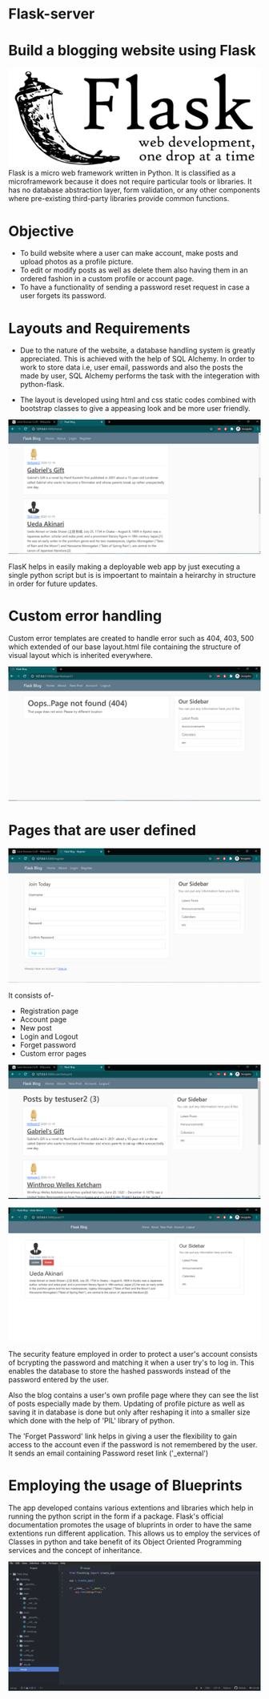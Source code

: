 # Flask-server
# Build a blogging website using Flask

![](Visuals/Flask_logo.png)
Flask is a micro web framework written in Python. It is classified as a microframework because it does not require particular tools or libraries. 
It has no database abstraction layer, form validation, or any other components where pre-existing third-party libraries provide common functions.

# Objective

* To build website where a user can make account, make posts and upload photos as a profile picture.
* To edit or modify posts as well as delete them also having them in an ordered fashion in a custom profile or account page.
* To have a functionality of sending a password reset request in case a user forgets its password.

# Layouts and Requirements

* Due to the nature of the website, a database handling system is greatly appreciated. This is achieved with the help of SQL Alchemy. In order to work to store data i.e, user email, passwords and also the posts the made by user, SQL Alchemy performs the task with the integeration with python-flask.

* The layout is developed using html and css static codes combined with bootstrap classes to give a appeasing look and be more user friendly.

![](Visuals/home.png)

FlasK helps in easily making a deployable web app by just executing a single python script but is is impoertant to maintain a heirarchy in structure in order for future updates.

# Custom error handling
Custom error templates are created to handle error such as 404, 403, 500 which extended of our base layout.html file containing the structure of visual layout which is
inherited everywhere.

![](Visuals/error.png)


# Pages that are user defined

![](Visuals/register.png)

It consists of-
* Registration page
* Account page
* New post
* Login and Logout
* Forget password
* Custom error pages

![](Visuals/account.png)

![](Visuals/postedit.png)

The security feature employed in order to protect a user's account consists of bcrypting the password and matching it when a user try's to log in.
This enables the database to store the hashed passwords instead of the password entered by the user.

Also the blog contains a user's own profile page where they can see the list of posts especially made by them.
Updating of profile picture as well as saving it in database is done but only after reshaping it into a smaller size which done with the help of 'PIL' library of python.

The 'Forget Password' link helps in giving a user the flexibility to gain access to the account even if the password is not remembered by the user.
It sends an email containing Password reset link ('_external')
 
# Employing the usage of Blueprints

The app developed contains various extentions and libraries which help in running the python script in the form if a package. Flask's official documentation promotes the 
usage of bluprints in order to have the same extentions run different application. This allows us to employ the services of Classes in python and take benefit of its
Object Oriented Programming services and the concept of inheritance.

![](Visuals/text_editor.png)
